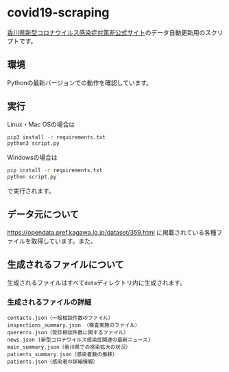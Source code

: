 # covid19-scraping
[香川県新型コロナウイルス感染症対策非公式サイト](https://kagawa.stopcovid19.jp/)のデータ自動更新用のスクリプトです。

## 環境
Pythonの最新バージョンでの動作を確認しています。

## 実行
Linux・Mac OSの場合は
``` bash
pip3 install -r requirements.txt
python3 script.py
```

Windowsの場合は

``` bash
pip install -r requirements.txt
python script.py
```

で実行されます。

## データ元について
https://opendata.pref.kagawa.lg.jp/dataset/359.html に掲載されている各種ファイルを取得しています。また、

## 生成されるファイルについて

生成されるファイルはすべて`data`ディレクトリ内に生成されます。

### 生成されるファイルの詳細
```
contacts.json（一般相談件数のファイル）
inspections_summary.json （検査実施のファイル）
querents.json（受診相談件数に関するファイル）
news.json (新型コロナウイルス感染症関連の最新ニュース)
main_summary.json（香川県での感染拡大の状況）
patients_summary.json（感染者数の推移）
patients.json（感染者の詳細情報）
```